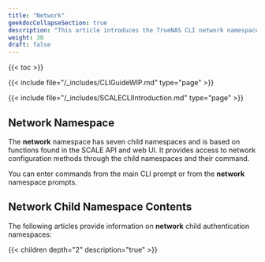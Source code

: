 ```yaml
---
title: "Network"
geekdocCollapseSection: true
description: "This article introduces the TrueNAS CLI network namespace, used to configure network settings found in the API and web UI." 
weight: 30
draft: false
---
```


{{< toc >}}



{{< include file="/_includes/CLIGuideWIP.md" type="page" >}}

{{< include file="/_includes/SCALECLIIntroduction.md" type="page" >}}

## Network Namespace

The **network** namespace has seven child namespaces and is based on functions found in the SCALE API and web UI. 
It provides access to network configuration methods through the child namespaces and their command.

You can enter commands from the main CLI prompt or from the **network** namespace prompts.

## Network Child Namespace Contents
The following articles provide information on **network** child authentication namespaces:

{{< children depth="2" description="true" >}}

